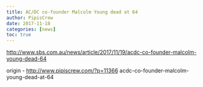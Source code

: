 ```yaml
---
title: AC/DC co-founder Malcolm Young dead at 64
author: PipisCrew
date: 2017-11-18
categories: [news]
toc: true
---
```


http://www.sbs.com.au/news/article/2017/11/19/acdc-co-founder-malcolm-young-dead-64

origin - http://www.pipiscrew.com/?p=11366 acdc-co-founder-malcolm-young-dead-at-64